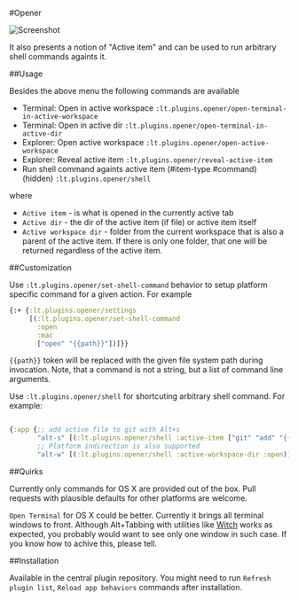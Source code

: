 #Opener

![Screenshot](http://snag.gy/fAV7T.jpg)

It also presents a notion of "Active item" and can be used
to run arbitrary shell commands againts it.

##Usage

Besides the above menu the following commands are available

  * Terminal: Open in active workspace `:lt.plugins.opener/open-terminal-in-active-workspace`
  * Terminal: Open in active dir `:lt.plugins.opener/open-terminal-in-active-dir`
  * Explorer: Open active workspace `:lt.plugins.opener/open-active-workspace`
  * Explorer: Reveal active item `:lt.plugins.opener/reveal-active-item`
  * Run shell command againts active item (#item-type #command) (hidden) `:lt.plugins.opener/shell`

where

  * `Active item` - is what is opened in the currently active tab
  * `Active dir` - the dir of the active item (if file) or active item itself
  * `Active workspace dir` - folder from the current workspace that is also a parent
  of the active item. If there is only one folder, that one will be returned
  regardless of the active item.

##Customization

Use `:lt.plugins.opener/set-shell-command` behavior to
setup platform specific command for a given action. For example

```clojure
{:+ {:lt.plugins.opener/settings
     [(:lt.plugins.opener/set-shell-command
       :open
       :mac
       ["open" "{{path}}"])]}}
```

`{{path}}` token will be replaced with the given file system path
during invocation. Note, that a command is not a string, but a list
of command line arguments.

Use `:lt.plugins.opener/shell` for shortcuting arbitrary shell command.
For example:

```Clojure

{:app {;; add active file to git with Alt+s
       "alt-s" [(:lt.plugins.opener/shell :active-item ["git" "add" "{{path}}"])]}
       ;; Platform indirection is also supported
       "alt-w" [(:lt.plugins.opener/shell :active-workspace-dir :open)]}
```

##Quirks

Currently only commands for OS X are provided out of the box.
Pull requests with plausible defaults for other platforms are welcome.

`Open Terminal` for OS X could be better. Currently it
brings all terminal windows to front. Although Alt+Tabbing
with utilities like [Witch](http://manytricks.com/witch/)
works as expected, you probably would want to see only one window
in such case. If you know how to achive this, please tell.


##Installation

Available in the central plugin repository.
You might need to run `Refresh plugin list`, `Reload app behaviors`
commands after installation.
